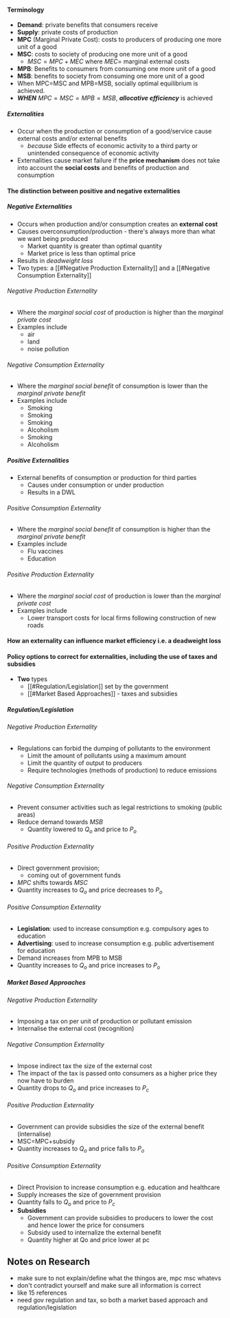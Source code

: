 #### Terminology
- **Demand**: private benefits that consumers receive
- **Supply**: private costs of production
- **MPC** (Marginal Private Cost): costs to producers of producing one more unit of a good
- **MSC**: costs to society of producing one more unit of a good
	- $MSC=MPC+MEC$ where $MEC=$ marginal external costs
- **MPB**: Benefits to consumers from consuming one more unit of a good
- **MSB**: benefits to society from consuming one more unit of a good
- When MPC=MSC and MPB=MSB, socially optimal equilibrium is achieved.
- ***WHEN*** $MPC=MSC=MPB=MSB$, ***allocative efficiency*** is achieved

##### Externalities
- Occur when the production or consumption of a good/service cause external costs and/or external benefits
	- *because* Side effects of economic activity to a third party or unintended consequence of economic activity
- Externalities cause market failure if the **price mechanism** does not take into account the **social costs** and benefits of production and consumption

#### The distinction between  positive and negative externalities
##### Negative Externalities
- Occurs when production and/or consumption creates an **external cost**
- Causes overconsumption/production - there's always more than what we want being produced
	- Market quantity is greater than optimal quantity
	- Market price is less than optimal price
- Results in *deadweight loss*
- Two types: a [[#Negative Production Externality]] and a [[#Negative Consumption Externality]]

###### Negative Production Externality
- Where the *marginal social cost* of production is higher than the *marginal private cost*
- Examples include
	- air
	- land
	- noise pollution

###### Negative Consumption Externality
- Where the *marginal social benefit* of consumption is lower than the *marginal private benefit*
- Examples include
	- Smoking
	- Smoking
	- Smoking
	- Alcoholism
	- Smoking
	- Alcoholism

##### Positive Externalities
- External benefits of consumption or production for third parties
	- Causes under consumption or under production
	- Results in a DWL

###### Positive Consumption Externality
- Where the *marginal social benefit* of consumption is higher than the *marginal private benefit*
- Examples include
	- Flu vaccines
	- Education

###### Positive Production Externality
- Where the *marginal social cost* of production is lower than the *marginal private cost*
- Examples include
	- Lower transport costs for local firms following construction of new roads

#### How an externality can influence market efficiency i.e. a deadweight loss


#### Policy options to correct for externalities, including the use of taxes and subsidies
- **Two** types
	- [[#Regulation/Legislation]] set by the government
	- [[#Market Based Approaches]] - taxes and subsidies

##### Regulation/Legislation
###### Negative Production Externality
- Regulations can forbid the dumping of pollutants to the environment
	- Limit the amount of pollutants using a maximum amount
	- Limit the quantity of output to producers
	- Require technologies (methods of production) to reduce emissions

###### Negative Consumption Externality
- Prevent consumer activities such as legal restrictions to smoking (public areas)
- Reduce demand towards $MSB$
	- Quantity lowered to $Q_o$ and price to $P_o$

###### Positive Production Externality
- Direct government provision;
	- coming out of government funds
- $MPC$ shifts towards $MSC$
- Quantity increases to $Q_o$ and price decreases to $P_o$

###### Positive Consumption Externality
- **Legislation**: used to increase consumption e.g. compulsory ages to education
- **Advertising**: used to increase consumption e.g. public advertisement for education
- Demand increases from MPB to MSB
- Quantity increases to $Q_o$ and price increases to $P_o$


##### Market Based Approaches
###### Negative Production Externality
- Imposing a tax on per unit of production or pollutant emission
- Internalise the external cost (recognition)

###### Negative Consumption Externality
- Impose indirect tax the size of the external cost
- The impact of the tax is passed onto consumers as a higher price they now have to burden
- Quantity drops to $Q_o$ and price increases to $P_c$

###### Positive Production Externality
- Government can provide subsidies the size of the external benefit   (internalise)
- MSC=MPC+subsidy
- Quantity increases to $Q_o$ and price falls to $P_o$

###### Positive Consumption Externality
- Direct Provision to increase consumption e.g. education and healthcare
- Supply increases the size of government provision
- Quantity falls to $Q_o$ and price to $P_c$
- **Subsidies**
	- Government can provide subsidies to producers to lower the cost and hence lower the price for consumers 
	- Subsidy used to internalize the external benefit
	- Quantity higher at Qo and price lower at pc


## Notes on Research
- make sure to not explain/define what the thingos are, mpc msc whatevs
- don't contradict yourself and make sure all information is correct
- like 15 references
- need gov regulation and tax, so both a market based approach and regulation/legislation